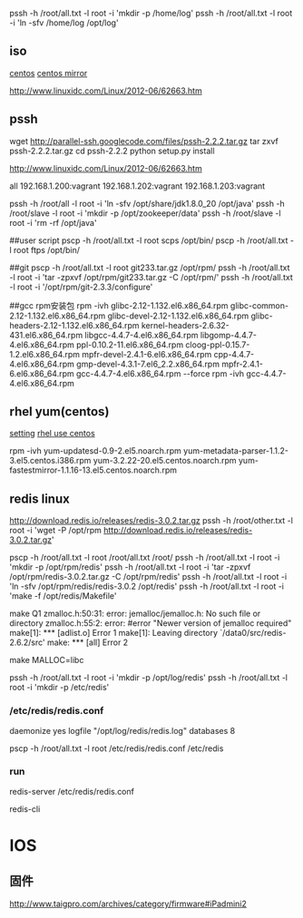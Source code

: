 
pssh -h /root/all.txt -l root -i 'mkdir -p /home/log'
pssh -h /root/all.txt -l root -i 'ln -sfv /home/log /opt/log'

## iso
[centos](http://www.centos.org/download/)
[centos mirror](http://isoredirect.centos.org/centos/6/isos/x86_64/)

http://www.linuxidc.com/Linux/2012-06/62663.htm


## pssh
wget http://parallel-ssh.googlecode.com/files/pssh-2.2.2.tar.gz
tar zxvf pssh-2.2.2.tar.gz
cd pssh-2.2.2
python setup.py install

http://www.linuxidc.com/Linux/2012-06/62663.htm

all
192.168.1.200:vagrant
192.168.1.202:vagrant
192.168.1.203:vagrant

pssh -h /root/all -l root -i 'ln -sfv /opt/share/jdk1.8.0_20 /opt/java'
pssh -h /root/slave -l root -i 'mkdir -p /opt/zookeeper/data'
pssh -h /root/slave -l root -i 'rm -rf /opt/java'

##user script
pscp -h /root/all.txt -l root scps /opt/bin/
pscp -h /root/all.txt -l root ftps /opt/bin/

##git
pscp -h /root/all.txt -l root git233.tar.gz /opt/rpm/
pssh -h /root/all.txt -l root -i 'tar -zpxvf /opt/rpm/git233.tar.gz -C /opt/rpm/'
pssh -h /root/all.txt -l root -i '/opt/rpm/git-2.3.3/configure'

##gcc rpm安装包
rpm -ivh glibc-2.12-1.132.el6.x86_64.rpm glibc-common-2.12-1.132.el6.x86_64.rpm glibc-devel-2.12-1.132.el6.x86_64.rpm glibc-headers-2.12-1.132.el6.x86_64.rpm kernel-headers-2.6.32-431.el6.x86_64.rpm libgcc-4.4.7-4.el6.x86_64.rpm libgomp-4.4.7-4.el6.x86_64.rpm ppl-0.10.2-11.el6.x86_64.rpm cloog-ppl-0.15.7-1.2.el6.x86_64.rpm mpfr-devel-2.4.1-6.el6.x86_64.rpm cpp-4.4.7-4.el6.x86_64.rpm gmp-devel-4.3.1-7.el6_2.2.x86_64.rpm mpfr-2.4.1-6.el6.x86_64.rpm gcc-4.4.7-4.el6.x86_64.rpm --force
rpm -ivh gcc-4.4.7-4.el6.x86_64.rpm


## rhel yum(centos)
[setting](http://blog.itpub.net/25313300/viewspace-708509)
[rhel use centos](http://www.centoscn.com/CentOS/config/2014/1119/4143.html)

rpm -ivh yum-updatesd-0.9-2.el5.noarch.rpm 
yum-metadata-parser-1.1.2-3.el5.centos.i386.rpm
yum-3.2.22-20.el5.centos.noarch.rpm 
yum-fastestmirror-1.1.16-13.el5.centos.noarch.rpm

## redis linux
http://download.redis.io/releases/redis-3.0.2.tar.gz
pssh -h /root/other.txt -l root -i 'wget -P /opt/rpm http://download.redis.io/releases/redis-3.0.2.tar.gz'

pscp -h /root/all.txt -l root /root/all.txt /root/
pssh -h /root/all.txt -l root -i 'mkdir -p /opt/rpm/redis'
pssh -h /root/all.txt -l root -i 'tar -zpxvf /opt/rpm/redis-3.0.2.tar.gz -C /opt/rpm/redis'
pssh -h /root/all.txt -l root -i 'ln -sfv /opt/rpm/redis/redis-3.0.2 /opt/redis'
pssh -h /root/all.txt -l root -i 'make -f /opt/redis/Makefile'

make 
Q1
    zmalloc.h:50:31: error: jemalloc/jemalloc.h: No such file or directory
    zmalloc.h:55:2: error: #error "Newer version of jemalloc required"
    make[1]: *** [adlist.o] Error 1
    make[1]: Leaving directory `/data0/src/redis-2.6.2/src'
    make: *** [all] Error 2

make MALLOC=libc

pssh -h /root/all.txt -l root -i 'mkdir -p /opt/log/redis'
pssh -h /root/all.txt -l root -i 'mkdir -p /etc/redis'

### /etc/redis/redis.conf
daemonize yes
logfile "/opt/log/redis/redis.log"
databases 8

pscp -h /root/all.txt -l root /etc/redis/redis.conf /etc/redis

### run
redis-server /etc/redis/redis.conf

redis-cli




# IOS
## 固件
http://www.taigpro.com/archives/category/firmware#iPadmini2






